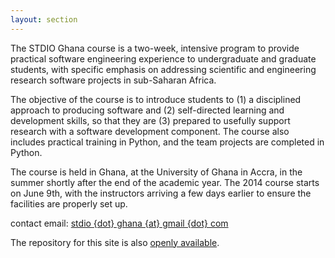 ```yaml
---
layout: section
---
```

The STDIO Ghana course is a two-week, intensive program to provide practical
software engineering experience to undergraduate and graduate students, with
specific emphasis on addressing scientific and engineering research software
projects in sub-Saharan Africa.

The objective of the course is to introduce students to (1) a disciplined approach
to producing software and (2) self-directed learning and development skills, so
that they are (3) prepared to usefully support research with a software development
component.  The course also includes practical training in Python, and the team
projects are completed in Python.

The course is held in Ghana, at the University of Ghana in
Accra, in the summer shortly after the end of the academic year.  The
2014 course starts on June 9th, with the instructors arriving a few
days earlier to ensure the facilities are properly set up.

contact email: [stdio {dot} ghana {at} gmail {dot} com](mailto:stdio.ghana@gmail.com)

The repository for this site is also [openly available](https://github.com/stdio-ghana/stdio-ghana.github.io).
